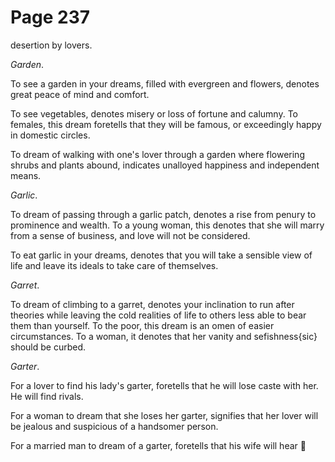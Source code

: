 # Page 237
desertion by lovers.


_Garden_.


To see a garden in your dreams, filled with evergreen and flowers,
denotes great peace of mind and comfort.


To see vegetables, denotes misery or loss of fortune and calumny.
To females, this dream foretells that they will be famous,
or exceedingly happy in domestic circles.


To dream of walking with one's lover through a garden where flowering shrubs
and plants abound, indicates unalloyed happiness and independent means.


_Garlic_.


To dream of passing through a garlic patch, denotes a rise
from penury to prominence and wealth. To a young woman,
this denotes that she will marry from a sense of business,
and love will not be considered.


To eat garlic in your dreams, denotes that you will take a sensible
view of life and leave its ideals to take care of themselves.


_Garret_.


To dream of climbing to a garret, denotes your inclination
to run after theories while leaving the cold realities
of life to others less able to bear them than yourself.
To the poor, this dream is an omen of easier circumstances.
To a woman, it denotes that her vanity and sefishness{sic}
should be curbed.


_Garter_.


For a lover to find his lady's garter, foretells that he will lose
caste with her. He will find rivals.


For a woman to dream that she loses her garter, signifies that her lover
will be jealous and suspicious of a handsomer person.


For a married man to dream of a garter, foretells that his wife will hear
